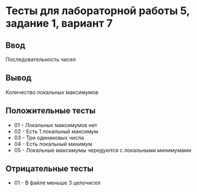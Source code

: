# Тесты для лабораторной работы 5, задание 1, вариант 7

## Ввод
Последовательность чисел

## Вывод
Количество локальных максимумов

## Положительные тесты
- 01 - Локальных максимумов нет
- 02 - Есть 1 локальный максимум
- 03 - Три одинаковых числа
- 04 - Есть локальный минимум
- 05 - Локальные максимумы чередуются с локальными минимумами

## Отрицательные тесты
- 01 - В файле меньше 3 целочисел